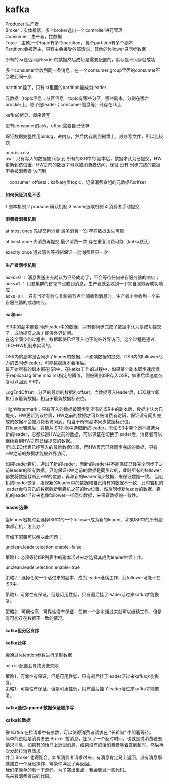 # kafka

Producer:生产者    
Broker：实体机器，多个broker选出一个controller进行管理    
Consumer：生产者，拉数据    
Topic：主题,一个topic有多个partition，每个partition有多个副本   
Partition:会被选主，只有主会接受外部请求，其他的follower只同步数据    

所有的isr是否同步leader的数据然后成功是需要配置的，默认是不同步就成功   

多个consumer会收到同一条消息，在一个consumer group里面的consumer不会收到同一条    

partition挂了，只有isr里面的partition能成为leader    

元数据（topic信息；分区信息：topic有哪些分区，哪些副本，分别在哪台brocker上，哪个是leader；consumer信息等）储存在zk上   

kafka0拷贝，顺序读写   

没有consumer的ack，offset需要自己储存   

保证数据完整性用binlog，进内存，然后内存刷到磁盘上，顺序写文件，所以比较快    

or = isr+osr    
hw：只有写入的数据被 同步到 所有的ISR中的 副本后，数据才认为已提交，HW更新到该位置，HW之前的数据才可以被消费者访问，保证 没有 同步完成的数据不会被消费者 访问到   

__consumer_offsets：kafka内置topic，记录消费者组的元数据和offset   

#### 如何保证消息不丢
1 副本机制 2 producer确认机制 3 leader选取机制 4 消费者手动提交

#### 消费者消费机制
at most once  先提交再消费  最多消费一次 存在数据丢失可能   

at least once 先消费再提交  最少消费一次 存在重复消费可能（kafka默认）    

exaclty once 通过事务等机制保证一定消费且只一次    

#### 生产者同步机制
acks=0 ： 消息发送出去就认为已经成功了，不会等待任何来自服务器的响应；    
acks=1 ： 只要集群的首领节点收到消息，生产者就会收到一个来自服务器成功响应；    
acks=all ：只有当所有参与复制的节点全部收到消息时，生产者才会收到一个来自服务器的成功响应。    

#### isr和osr
ISR中的副本都要同步leader中的数据，只有都同步完成了数据才认为是成功提交了，成功提交之后才能供外界访问。    
在这个同步的过程中，数据即使已经写入也不能被外界访问，这个过程是通过LEO-HW机制来实现的。   

OSR内的副本是否同步了leader的数据，不影响数据的提交，OSR内的follower尽力的去同步leader，可能数据版本会落后。   
最开始所有的副本都在ISR中，在kafka工作的过程中，如果某个副本同步速度慢于replica.lag.time.max.ms指定的阈值，则被踢出ISR存入OSR，如果后续速度恢复可以回到ISR中。   

LogEndOffset：分区的最新的数据的offset，当数据写入leader后，LEO就立即执行该最新数据。相当于最新数据标识位。   

HighWatermark：只有写入的数据被同步到所有的ISR中的副本后，数据才认为已提交，HW更新到该位置，HW之前的数据才可以被消费者访问，保证没有同步完成的数据不会被消费者访问到。相当于所有副本同步数据标识位。    
在leader宕机后，只能从ISR列表中选取新的leader，无论ISR中哪个副本被选为新的leader，它都知道HW之前的数据，可以保证在切换了leader后，消费者可以继续看到HW之前已经提交的数据。    
所以LEO代表已经写入的最新数据位置，而HW表示已经同步完成的数据，只有HW之前的数据才能被外界访问。   

如果leader宕机，选出了新的leader，而新的leader并不能保证已经完全同步了之前leader的所有数据，只能保证HW之前的数据是同步过的，此时所有的follower都要将数据截断到HW的位置，再和新的leader同步数据，来保证数据一致。
当宕机的leader恢复，发现新的leader中的数据和自己持有的数据不一致，此时宕机的leader会将自己的数据截断到宕机之前的hw位置，然后同步新leader的数据。宕机的leader活过来也像follower一样同步数据，来保证数据的一致性。    

#### leader选举
当leader宕机时会选择ISR中的一个follower成为新的leader，如果ISR中的所有副本都宕机，怎么办？    

有如下配置可以解决此问题：   

unclean.leader.election.enable=false    

策略1：必须等待ISR列表中的副本活过来才选择其成为leader继续工作。   

unclean.leader.election.enable=true   

策略2：选择任何一个活过来的副本，成为leader继续工作，此follower可能不在ISR中。    

策略1，可靠性有保证，但是可用性低，只有最后挂了leader活过来kafka才能恢复。   

策略2，可用性高，可靠性没有保证，任何一个副本活过来就可以继续工作，但是有可能存在数据不一致的情况。  


#### kafka但分区有序

#### kafka迁移
会通过retention参数进行复制数据

min.isr配置会导致发送失败

策略1，可靠性有保证，但是可用性低，只有最后挂了leader活过来kafka才能恢复。   
策略1，可靠性有保证，但是可用性低，只有最后挂了leader活过来kafka才能恢复。   

#### kafka通过append 数据保证顺序写

#### kafka拉数据
像 Kafka 在拉请求中有参数，可以使得消费者请求在 “长轮询” 中阻塞等待。    
简单的说就是消费者去 Broker 拉消息，定义了一个超时时间，也就是说消费者去请求消息，如果有的话马上返回消息，如果没有的话消费者等着直到超时，然后再次发起拉消息请求。   
并且 Broker 也得配合，如果消费者请求过来，有消息肯定马上返回，没有消息那就建立一个延迟操作，等条件满足了再返回。    
我们来简单的看一下源码，为了突出重点，我会删减一些代码。    
先来看消费者端的代码。   
